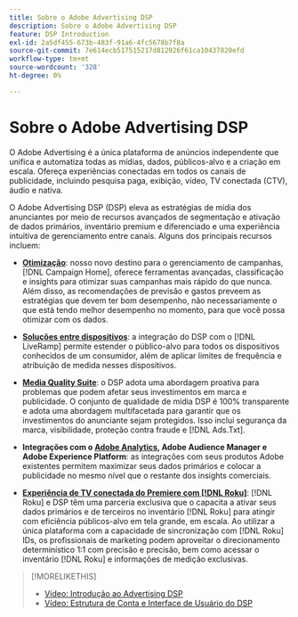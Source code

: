 ```yaml
---
title: Sobre o Adobe Advertising DSP
description: Sobre o Adobe Advertising DSP
feature: DSP Introduction
exl-id: 2a5df455-673b-483f-91a6-4fc5678b7f8a
source-git-commit: 7e614ecb517515217d812926f61ca10437820efd
workflow-type: tm+mt
source-wordcount: '328'
ht-degree: 0%

---
```


# Sobre o Adobe Advertising DSP

O Adobe Advertising é a única plataforma de anúncios independente que unifica e automatiza todas as mídias, dados, públicos-alvo e a criação em escala. Ofereça experiências conectadas em todos os canais de publicidade, incluindo pesquisa paga, exibição, vídeo, TV conectada (CTV), áudio e nativa.

O Adobe Advertising DSP (DSP) eleva as estratégias de mídia dos anunciantes por meio de recursos avançados de segmentação e ativação de dados primários, inventário premium e diferenciado e uma experiência intuitiva de gerenciamento entre canais. Alguns dos principais recursos incluem:

* [**Otimização**](features/optimization.md): nosso novo destino para o gerenciamento de campanhas, [!DNL Campaign Home], oferece ferramentas avançadas, classificação e insights para otimizar suas campanhas mais rápido do que nunca. Além disso, as recomendações de previsão e gastos preveem as estratégias que devem ter bom desempenho, não necessariamente o que está tendo melhor desempenho no momento, para que você possa otimizar com os dados.

* [**Soluções entre dispositivos**](features/cross-device-solutions.md): a integração do DSP com o [!DNL LiveRamp] permite estender o público-alvo para todos os dispositivos conhecidos de um consumidor, além de aplicar limites de frequência e atribuição de medida nesses dispositivos.

* [**Media Quality Suite**](features/brand-safety-media-quality.md): o DSP adota uma abordagem proativa para problemas que podem afetar seus investimentos em marca e publicidade. O conjunto de qualidade de mídia DSP é 100% transparente e adota uma abordagem multifacetada para garantir que os investimentos do anunciante sejam protegidos. Isso inclui segurança da marca, visibilidade, proteção contra fraude e [!DNL Ads.Txt].

* **Integrações com o [Adobe Analytics](/help/integrations/analytics/overview.md), Adobe Audience Manager e Adobe Experience Platform**: as integrações com seus produtos Adobe existentes permitem maximizar seus dados primários e colocar a publicidade no mesmo nível que o restante dos insights comerciais.

* [**Experiência de TV conectada do Premiere com [!DNL Roku]**](/help/dsp/inventory/roku-inventory.md): [!DNL Roku] e DSP têm uma parceria exclusiva que o capacita a ativar seus dados primários e de terceiros no inventário [!DNL Roku] para atingir com eficiência públicos-alvo em tela grande, em escala. Ao utilizar a única plataforma com a capacidade de sincronização com [!DNL Roku] IDs, os profissionais de marketing podem aproveitar o direcionamento determinístico 1:1 com precisão e precisão, bem como acessar o inventário [!DNL Roku] e informações de medição exclusivas.

>[!MORELIKETHIS]
>
>* [Vídeo: Introdução ao Advertising DSP](https://experienceleague.adobe.com/docs/advertising-learn/tutorials/dsp/intro.html)
>* [Vídeo: Estrutura de Conta e Interface de Usuário do DSP](https://experienceleague.adobe.com/docs/advertising-learn/tutorials/dsp/ui.html)
